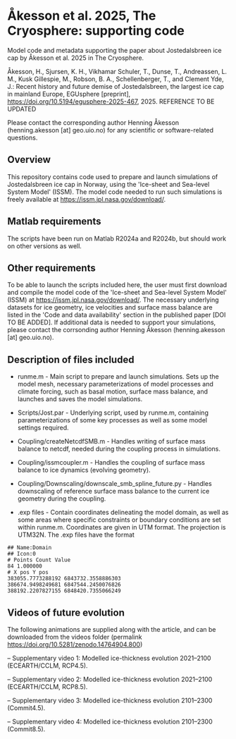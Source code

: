 # Åkesson et al. 2025, The Cryosphere: supporting code
Model code and metadata supporting the paper about Jostedalsbreen ice cap by Åkesson et al. 2025 in The Cryosphere.

Åkesson, H., Sjursen, K. H., Vikhamar Schuler, T., Dunse, T., Andreassen, L. M., Kusk Gillespie, M., Robson, B. A., Schellenberger, T., and Clement Yde, J.: Recent history and future demise of Jostedalsbreen, the largest ice cap in mainland Europe, EGUsphere [preprint], https://doi.org/10.5194/egusphere-2025-467, 2025. REFERENCE TO BE UPDATED

Please contact the corresponding author Henning Åkesson (henning.akesson [at] geo.uio.no) for any scientific or software-related questions.

## Overview
This repository contains code used to prepare and launch simulations of Jostedalsbreen ice cap in Norway, using the 'Ice-sheet and Sea-level System Model' (ISSM). The model code needed to run such simulations is freely available at https://issm.jpl.nasa.gov/download/.

## Matlab requirements
The scripts have been run on Matlab R2024a and R2024b, but should work on other versions as well.

## Other requirements
To be able to launch the scripts included here, the user must first download and compile the model code of the 'Ice-sheet and Sea-level System Model' (ISSM) at https://issm.jpl.nasa.gov/download/.
The necessary underlying datasets for ice geometry, ice velocities and surface mass balance are listed in the 'Code and data availability' section in the published paper [DOI TO BE ADDED]. If additional data is needed to support your simulations, please contact the corrsonding author Henning Åkesson (henning.akesson [at] geo.uio.no).


## Description of files included

- runme.m - 
Main script to prepare and launch simulations. 
Sets up the model mesh, necessary parameterizations of model processes
and climate forcing, such as basal motion, surface mass balance, and launches and saves 
the model simulations.

- Scripts/Jost.par - 
Underlying script, used by runme.m, containing parameterizations of some 
key processes as well as some model settings required.

- Coupling/createNetcdfSMB.m -
Handles writing of surface mass balance to netcdf, needed during the coupling process in simulations.

- Coupling/issmcoupler.m -
Handles the coupling of surface mass balance to ice dynamics (evolving geometry).

- Coupling/Downscaling/downscale_smb_spline_future.py -
Handles downscaling of reference surface mass balance to the current ice geometry during the coupling. 

- .exp files -
Contain coordinates delineating the model domain, as well as some areas
where specific constraints or boundary conditions are set within runme.m.
Coordinates are given in UTM format. The projection is UTM32N.
The .exp files have the format

```## Name:Jost
## Name:Domain
## Icon:0
# Points Count Value
84 1.000000
# X pos Y pos
383055.7773288192 6843732.3558886303
386674.9498249681 6847544.2450076826
388192.2207827155 6848420.7355066249
```
## Videos of future evolution
The following animations are supplied along with the article, and can be downloaded from the videos folder (permalink https://doi.org/10.5281/zenodo.14764904.800)

– Supplementary video 1: Modelled ice-thickness evolution 2021–2100 (ECEARTH/CCLM, RCP4.5).

– Supplementary video 2: Modelled ice-thickness evolution 2021–2100 (ECEARTH/CCLM, RCP8.5).

– Supplementary video 3: Modelled ice-thickness evolution 2101–2300 (Commit4.5).

– Supplementary video 4: Modelled ice-thickness evolution 2101–2300 (Commit8.5). 

